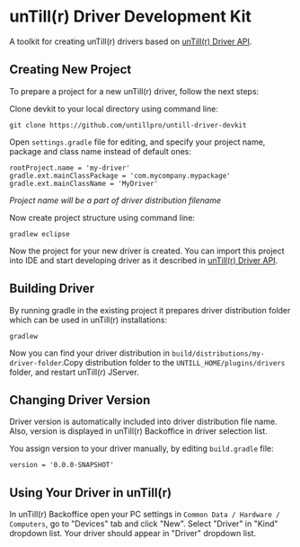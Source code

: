 # unTill(r) Driver Development Kit

A toolkit for creating unTill(r) drivers based on [unTill(r) Driver API](https://github.com/untillpro/untill-driver-api2). 

## Creating New Project

To prepare a project for a new unTill(r) driver, follow the next steps:

Clone devkit to your local directory using command line:
```
git clone https://github.com/untillpro/untill-driver-devkit
```

Open `settings.gradle` file for editing, and specify your project name, package and class name instead of default ones:

```
rootProject.name = 'my-driver'
gradle.ext.mainClassPackage = 'com.mycompany.mypackage'
gradle.ext.mainClassName = 'MyDriver'
```

_Project name will be a part of driver distribution filename_

Now create project structure using command line:
```
gradlew eclipse
```

Now the project for your new driver is created. You can import this project into IDE and start developing driver as it described in [unTill(r) Driver API](https://github.com/untillpro/untill-driver-api2).

## Building Driver 

By running gradle in the existing project it prepares driver distribution folder which can be used in unTill(r) installations:

```
gradlew
```

Now you can find your driver distribution in `build/distributions/my-driver-folder`.Copy distribution folder to the `UNTILL_HOME/plugins/drivers` folder, and restart unTill(r) JServer.

## Changing Driver Version

Driver version is automatically included into driver distribution file name. Also, version is displayed in unTill(r) Backoffice in driver selection list.

You assign version to your driver manually, by editing `build.gradle` file:
```
version = '0.0.0-SNAPSHOT'
```

## Using Your Driver in unTill(r)

In unTill(r) Backoffice open your PC settings in `Common Data / Hardware / Computers`, go to "Devices" tab and click "New". Select "Driver" in "Kind" dropdown list. Your driver should appear in "Driver" dropdown list. 
